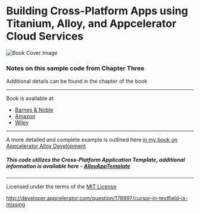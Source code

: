 
Building Cross-Platform Apps using Titanium, Alloy, and Appcelerator Cloud Services
====
![Book Cover Image](http://ecx.images-amazon.com/images/I/519RGyDDVIL.jpg)
### Notes on this sample code from Chapter Three


Additional details can be found in the chapter of the book

----------

Book is available at 
* [Barnes & Noble](http://www.barnesandnoble.com/w/building-cross-platform-apps-using-titanium-alloy-and-appcelerator-cloud-services-aaron-saunders/1119684143?ean=9781118673256) 
* [Amazon](http://www.amazon.com/Building-Cross-Platform-Titanium-Appcelerator-Services/dp/1118673255)
* [Wiley](http://www.wiley.com/WileyCDA/WileyTitle/productCd-1118673255.html)

----------------------------------

A more detailed and complete example is outlined here [in my book on Appcelerator Alloy Development](https://github.com/aaronksaunders/AppC-Alloy-Book)




##### This code utilizes the Cross-Platform Application Template, additional information is available here -  [AlloyAppTemplate](https://github.com/ricardoalcocer/AlloyAppTemplate)

---

Licensed under the terms of the [MIT License](http://alco.mit-license.org)


http://developer.appcelerator.com/question/178997/cursor-in-textfield-is-missing